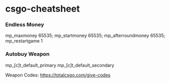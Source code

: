 # csgo-cheatsheet

### Endless Money
mp_maxmoney 65535; mp_startmoney 65535; mp_afterroundmoney 65535; mp_restartgame 1

### Autobuy Weapon
mp_[c]t_default_primary
mp_[c]t_default_secondary

Weapon Codes: https://totalcsgo.com/give-codes
